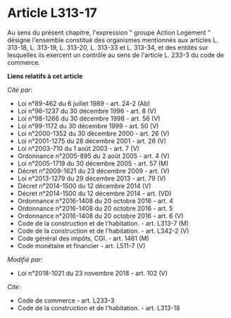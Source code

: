 # Article L313-17

Au sens du présent chapitre, l'expression " groupe Action Logement " désigne l'ensemble constitué des organismes mentionnés
aux articles L. 313-18, L. 313-19, L. 313-20, L. 313-33 et L. 313-34, et des entités sur lesquelles ils exercent un contrôle
au sens de l'article L. 233-3 du code de commerce.

**Liens relatifs à cet article**

_Cité par_:

  - Loi n°89-462 du 6 juillet 1989 - art. 24-2 (Ab)
  - Loi n°96-1237 du 30 décembre 1996 - art. 8 (V)
  - Loi n°98-1266 du 30 décembre 1998 - art. 56 (V)
  - Loi n°99-1172 du 30 décembre 1999 - art. 50 (V)
  - Loi n°2000-1352 du 30 décembre 2000 - art. 26 (V)
  - Loi n°2001-1275 du 28 décembre 2001 - art. 26 (V)
  - Loi n°2003-710 du 1 août 2003 - art. 7 (V)
  - Ordonnance n°2005-895 du 2 août 2005 - art. 4 (V)
  - Loi n°2005-1719 du 30 décembre 2005 - art. 57 (M)
  - Décret n°2009-1621 du 23 décembre 2009 - art. (V)
  - Loi n°2013-1279 du 29 décembre 2013 - art. 79 (V)
  - Décret n°2014-1500 du 12 décembre 2014 (V)
  - Décret n°2014-1500 du 12 décembre 2014 - art. (VD)
  - Ordonnance n°2016-1408 du 20 octobre 2016 - art. 4
  - Ordonnance n°2016-1408 du 20 octobre 2016 - art. 5
  - Ordonnance n°2016-1408 du 20 octobre 2016 - art. 6 (V)
  - Code de la construction et de l'habitation. - art. L313-7 (M)
  - Code de la construction et de l'habitation. - art. L342-2 (V)
  - Code général des impôts, CGI. - art. 1461 (M)
  - Code monétaire et financier - art. L511-7 (V)

_Modifié par_:

  - Loi n°2018-1021 du 23 novembre 2018 - art. 102 (V)

_Cite_:

  - Code de commerce - art. L233-3
  - Code de la construction et de l'habitation. - art. L313-18
